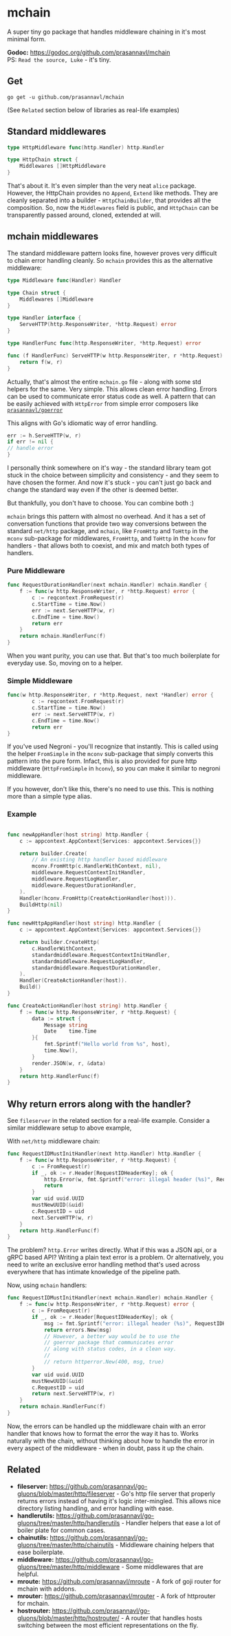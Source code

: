# mchain

A super tiny go package that handles middleware chaining in it's most minimal form. 

**Godoc:** https://godoc.org/github.com/prasannavl/mchain  
PS: `Read the source, Luke` - it's tiny.

## Get

`go get -u github.com/prasannavl/mchain`

(See `Related` section below of libraries as real-life examples)

## Standard middlewares

```go
type HttpMiddleware func(http.Handler) http.Handler

type HttpChain struct {
	Middlewares []HttpMiddleware
}
```

That's about it. It's even simpler than the very neat `alice` package. However, the HttpChain provides no `Append`, `Extend` like methods. They are cleanly separated into a builder - `HttpChainBuilder`, that provides all the composition. So, now the `Middlewares` field is public, and `HttpChain` can be transparently passed around, cloned, extended at will.

## mchain middlewares

The standard middleware pattern looks fine, however proves very difficult to chain error handling cleanly. So `mchain` provides this as the alternative middleware:

```go
type Middleware func(Handler) Handler

type Chain struct {
	Middlewares []Middleware
}

type Handler interface {
	ServeHTTP(http.ResponseWriter, *http.Request) error
}

type HandlerFunc func(http.ResponseWriter, *http.Request) error

func (f HandlerFunc) ServeHTTP(w http.ResponseWriter, r *http.Request) error {
	return f(w, r)
}
```

Actually, that's almost the entire `mchain.go` file - along with some std helpers for the same. Very simple. This allows clean error handling. Errors can be used to communicate error status code as well. A pattern that can be easily achieved with `HttpError` from simple error composers like [`prasannavl/goerror`](https://www.github.com/prasannavl/goerror)

This aligns with Go's idiomatic way of error handling.

```go
err := h.ServeHTTP(w, r)
if err != nil {
// handle error
}
```

I personally think somewhere on it's way - the standard library team got stuck in the choice between simplicity and consistency - and they seem to have chosen the former. And now it's stuck - you can't just go back and change the standard way even if the other is deemed better.

But thankfully, you don't have to choose. You can combine both :)

`mchain` brings this pattern with almost no overhead. And it has a set of conversation functions that provide two way conversions between the standard `net/http` package, and `mchain`, like `FromHttp` and `ToHttp` in the `mconv` sub-package for middlewares, `FromHttp`, and `ToHttp` in the `hconv` for handlers - that allows both to coexist, and mix and match both types of handlers.


### Pure Middleware

```go
func RequestDurationHandler(next mchain.Handler) mchain.Handler {
	f := func(w http.ResponseWriter, r *http.Request) error {
		c := reqcontext.FromRequest(r)
		c.StartTime = time.Now()
		err := next.ServeHTTP(w, r)
		c.EndTime = time.Now()
		return err
	}
	return mchain.HandlerFunc(f)
}
```

When you want purity, you can use that. But that's too much boilerplate for everyday use. So, moving on to a helper.

### Simple Middleware

```go
func(w http.ResponseWriter, r *http.Request, next *Handler) error {
		c := reqcontext.FromRequest(r)
		c.StartTime = time.Now()
		err := next.ServeHTTP(w, r)
		c.EndTime = time.Now()
		return err
}
```

If you've used Negroni - you'll recognize that instantly. This is called using the helper `FromSimple` in the `mconv` sub-package that simply converts this pattern into the pure form. Infact, this is also provided for pure http middleware (`HttpFromSimple` in `hconv`), so you can make it similar to negroni middleware.

If you however, don't like this, there's no need to use this. This is nothing more than a simple type alias.


### Example

```go

func newAppHandler(host string) http.Handler {
	c := appcontext.AppContext{Services: appcontext.Services{}}

	return builder.Create(
		// An existing http handler based middleware
		mconv.FromHttp(c.HandlerWithContext, nil),
		middleware.RequestContextInitHandler,
		middleware.RequestLogHandler,
		middleware.RequestDurationHandler,
	).
	Handler(hconv.FromHttp(CreateActionHandler(host))).
	BuildHttp(nil)
}

func newHttpAppHandler(host string) http.Handler {
	c := appcontext.AppContext{Services: appcontext.Services{}}

	return builder.CreateHttp(
		c.HandlerWithContext,
		standardmiddleware.RequestContextInitHandler,
		standardmiddleware.RequestLogHandler,
		standardmiddleware.RequestDurationHandler,
	).
	Handler(CreateActionHandler(host)).
	Build()
}

func CreateActionHandler(host string) http.Handler {
	f := func(w http.ResponseWriter, r *http.Request) {
		data := struct {
			Message string
			Date    time.Time
		}{
			fmt.Sprintf("Hello world from %s", host),
			time.Now(),
		}
		render.JSON(w, r, &data)
	}
	return http.HandlerFunc(f)
}

```

## Why return errors along with the handler?

See `fileserver` in the related section for a real-life example.
Consider a similar middleware setup to above example,

With `net/http` middleware chain:

```go
func RequestIDMustInitHandler(next http.Handler) http.Handler {
	f := func(w http.ResponseWriter, r *http.Request) {
		c := FromRequest(r)
		if _, ok := r.Header[RequestIDHeaderKey]; ok {
			http.Error(w, fmt.Sprintf("error: illegal header (%s)", RequestIDHeaderKey), 400)
			return
		}
		var uid uuid.UUID
		mustNewUUID(&uid)
		c.RequestID = uid
		next.ServeHTTP(w, r)
	}
	return http.HandlerFunc(f)
}
```

The problem? `http.Error` writes directly. What if this was a JSON api, or a gRPC based API? Writing a plain text error is a problem. Or alternatively, you need to write an exclusive error handling method that's used across everywhere that has intimate knowledge of the pipeline path.

Now, using `mchain` handlers:

```go
func RequestIDMustInitHandler(next mchain.Handler) mchain.Handler {
	f := func(w http.ResponseWriter, r *http.Request) error {
		c := FromRequest(r)
		if _, ok := r.Header[RequestIDHeaderKey]; ok {
			msg := fmt.Sprintf("error: illegal header (%s)", RequestIDHeaderKey)
			return errors.New(msg)
			// However, a better way would be to use the
			// goerror package that communicates error
			// along with status codes, in a clean way.
			//
			// return httperror.New(400, msg, true)
		}
		var uid uuid.UUID
		mustNewUUID(&uid)
		c.RequestID = uid
		return next.ServeHTTP(w, r)
	}
	return mchain.HandlerFunc(f)
}
```

Now, the errors can be handled up the middleware chain with an error handler that knows how to format the error the way it has to. Works naturally with the chain, without thinking about how to handle the error in every aspect of the middleware - when in doubt, pass it up the chain.

## Related

- **fileserver:** https://github.com/prasannavl/go-gluons/blob/master/http/fileserver - Go's http file server that properly returns errors instead of having it's logic inter-mingled. This allows nice directory listing handling, and error handling with ease.  
- **handlerutils:** https://github.com/prasannavl/go-gluons/tree/master/http/handlerutils - Handler helpers that ease a lot of boiler plate for common cases.
- **chainutils:** https://github.com/prasannavl/go-gluons/tree/master/http/chainutils - Middleware chaining helpers that ease boilerplate.
- **middleware:** https://github.com/prasannavl/go-gluons/tree/master/http/middleware - Some middlewares that are helpful.  
- **mroute:** https://github.com/prasannavl/mroute - A fork of goji router for mchain with addons.  
- **mrouter:** https://github.com/prasannavl/mrouter - A fork of httprouter for mchain.  
- **hostrouter:** https://github.com/prasannavl/go-gluons/blob/master/http/hostrouter/ - A router that handles hosts switching between the most efficient representations on the fly.
